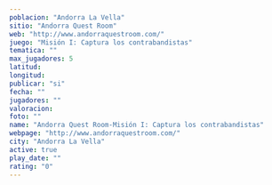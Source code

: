 ```yaml
---
poblacion: "Andorra La Vella"
sitio: "Andorra Quest Room"
web: "http://www.andorraquestroom.com/"
juego: "Misión I: Captura los contrabandistas"
tematica: ""
max_jugadores: 5
latitud: 
longitud: 
publicar: "si"
fecha: ""
jugadores: ""
valoracion: 
foto: ""
name: "Andorra Quest Room-Misión I: Captura los contrabandistas"
webpage: "http://www.andorraquestroom.com/"
city: "Andorra La Vella"
active: true
play_date: ""
rating: "0"
---
```

